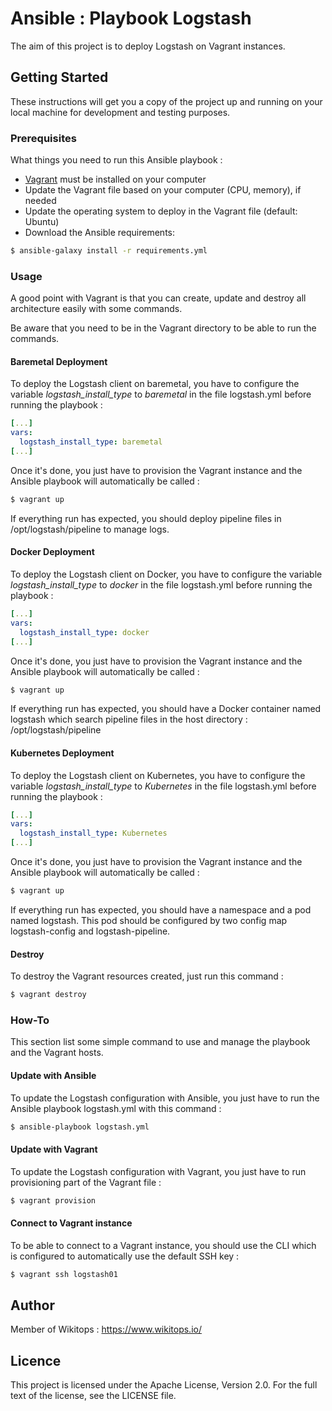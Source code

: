 # Ansible : Playbook Logstash

The aim of this project is to deploy Logstash on Vagrant instances.

## Getting Started

These instructions will get you a copy of the project up and running on your local machine for development and testing purposes.

### Prerequisites

What things you need to run this Ansible playbook :

*   [Vagrant](https://www.vagrantup.com/docs/installation/) must be installed on your computer
*   Update the Vagrant file based on your computer (CPU, memory), if needed
*   Update the operating system to deploy in the Vagrant file (default: Ubuntu)
*   Download the Ansible requirements:

```bash
$ ansible-galaxy install -r requirements.yml
```

### Usage

A good point with Vagrant is that you can create, update and destroy all architecture easily with some commands.

Be aware that you need to be in the Vagrant directory to be able to run the commands.

#### Baremetal Deployment

To deploy the Logstash client on baremetal, you have to configure the variable *logstash_install_type* to *baremetal* in the file logstash.yml before running the playbook :

```yaml
[...]
vars:
  logstash_install_type: baremetal
[...]
```

Once it's done, you just have to provision the Vagrant instance and the Ansible playbook will automatically be called :

```bash
$ vagrant up
```

If everything run has expected, you should deploy pipeline files in /opt/logstash/pipeline to manage logs.

#### Docker Deployment

To deploy the Logstash client on Docker, you have to configure the variable *logstash_install_type* to *docker* in the file logstash.yml before running the playbook :

```yaml
[...]
vars:
  logstash_install_type: docker
[...]
```

Once it's done, you just have to provision the Vagrant instance and the Ansible playbook will automatically be called :

```bash
$ vagrant up
```

If everything run has expected, you should have a Docker container named logstash which search pipeline files in the host directory : /opt/logstash/pipeline

#### Kubernetes Deployment

To deploy the Logstash client on Kubernetes, you have to configure the variable *logstash_install_type* to *Kubernetes* in the file logstash.yml before running the playbook :

```yaml
[...]
vars:
  logstash_install_type: Kubernetes
[...]
```

Once it's done, you just have to provision the Vagrant instance and the Ansible playbook will automatically be called :

```bash
$ vagrant up
```

If everything run has expected, you should have a namespace and a pod named logstash. This pod should be configured by two config map logstash-config and logstash-pipeline.

#### Destroy

To destroy the Vagrant resources created, just run this command :

```bash
$ vagrant destroy
```

### How-To

This section list some simple command to use and manage the playbook and the Vagrant hosts.

#### Update with Ansible

To update the Logstash configuration with Ansible, you just have to run the Ansible playbook logstash.yml with this command :

```bash
$ ansible-playbook logstash.yml
```

#### Update with Vagrant

To update the Logstash configuration with Vagrant, you just have to run provisioning part of the Vagrant file :

```bash
$ vagrant provision
```

#### Connect to Vagrant instance

To be able to connect to a Vagrant instance, you should use the CLI which is configured to automatically use the default SSH key :

```bash
$ vagrant ssh logstash01
```

## Author

Member of Wikitops : https://www.wikitops.io/

## Licence

This project is licensed under the Apache License, Version 2.0. For the full text of the license, see the LICENSE file.
